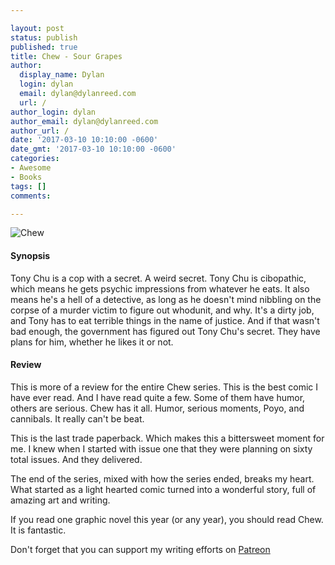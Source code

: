 ```yaml
---

layout: post
status: publish
published: true
title: Chew - Sour Grapes
author:
  display_name: Dylan
  login: dylan
  email: dylan@dylanreed.com
  url: /
author_login: dylan
author_email: dylan@dylanreed.com
author_url: /
date: '2017-03-10 10:10:00 -0600'
date_gmt: '2017-03-10 10:10:00 -0600'
categories:
- Awesome
- Books
tags: []
comments:

---
```

![Chew](https://raw.githubusercontent.com/dylanreed/dylanreed.com/gh-pages/Images/chew-sour-grapes.jpg)

<h4>Synopsis</h4>

Tony Chu is a cop with a secret. A weird secret. Tony Chu is cibopathic, which means he gets psychic impressions from whatever he eats. It also means he's a hell of a detective, as long as he doesn't mind nibbling on the corpse of a murder victim to figure out whodunit, and why. It's a dirty job, and Tony has to eat terrible things in the name of justice. And if that wasn't bad enough, the government has figured out Tony Chu's secret. They have plans for him, whether he likes it or not. 

<h4>Review</h4>

This is more of a review for the entire Chew series. This is the best comic I have ever read. And I have read quite a few. Some of them have humor, others are serious. Chew has it all. Humor, serious moments, Poyo, and cannibals. It really can't be beat. 

This is the last trade paperback. Which makes this a bittersweet moment for me. I knew when I started with issue one that they were planning on sixty total issues. And they delivered. 

The end of the series, mixed with how the series ended, breaks my heart. What started as a light hearted comic turned into a wonderful story, full of amazing art and writing. 

If you read one graphic novel this year (or any year), you should read Chew. It is fantastic. 


Don't forget that you can support my writing efforts on [Patreon](https://www.patreon.com/dylanreed)